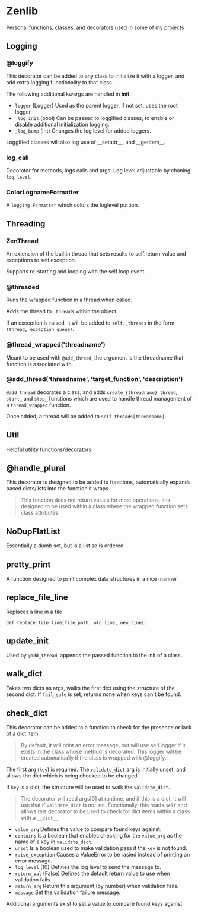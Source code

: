 # Zenlib

Personal functions, classes, and decorators used in some of my projects

## Logging

### @loggify

This decorator can be added to any class to initialize it with a logger, and add extra logging functionality to that class.

The following additional kwargs are handled in __init__:

* `logger` (Logger) Used as the parent logger, if not set, uses the root logger.
* `_log_init` (bool) Can be passed to loggified classes, to enable or disable additional initialization logging.
* `_log_bump` (int) Changes the log level for added loggers.

Loggified classes will also log use of \_\_setattr\_\_,  and \_\_getitem\_\_.

### log_call

Decorator for methods, logs calls and args. Log level adjustable by chaning `log_level`.

### ColorLognameFormatter

A `logging.Formatter` which colors the loglevel portion.

## Threading

### ZenThread

An extension of the builtin thread that sets results to self.return_value and exceptions to self.exception.

Supports re-starting and looping with the self.loop event.

### @threaded

Runs the wrapped function in a thread when called.

Adds the thread to `_threads` within the object.

If an exception is raised, it will be added to `self._threads` in the form `(thread, exception_queue)`.

### @thread_wrapped('threadname')

Meant to be used with `@add_thread`, the argument is the threadname that function is associated with.

### @add_thread('threadname', 'target_function', 'description')

`@add_thread` decorates a class, and adds `create_{threadname}_thread`, `start_` and `stop_` functions which are used to handle thread management of a `thread_wrapped` function.

Once added, a thread will be added to `self.threads[threadname]`.

## Util

Helpful utility functions/decorators.

## @handle_plural

This decorator is designed to be added to functions, automatically expands pased dicts/lists into the function it wraps.

> This function does not return values for most operations, it is designed to be used within a class where the wrapped function sets class attributes.

## NoDupFlatList

Essentially a dumb set, but is a list so is ordered

## pretty_print

A function designed to print complex data structures in a nice manner

## replace_file_line

Replaces a line in a file

`def replace_file_line(file_path, old_line, new_line):`

## update_init

Used by `@add_thread`, appends the passed function to the init of a class.

## walk_dict

Takes two dicts as args, walks the first dict using the structure of the second dict.
If `fail_safe` is set, returns none when keys can't be found.

## check_dict

This decorator can be added to a function to check for the presence or lack of a dict item.

> By default, it will print an error message, but will use self.logger if it exists in the class whose method is decorated.
> This logger will be created automatically if the clsss is wrapped with @loggify.

The first arg (`key`) is required. The `validate_dict` arg is initially unset, and allows the dict which is being checked to be changed.

If `key` is a dict, the structure will be used to walk the `validate_dict`.

> The decorator will read args[0] at runtime, and if this is a dict, it will use that if `validate_dict` is not set.
> Functionally, this reads `self` and allows this decorator to be used to check for dict items within a class with a  `__dict__`

* `value_arg` Defines the value to compare found keys against.
* `contains` Is a boolean that enables checking for the `value_arg` as the name of a key in `validate_dict`.
* `unset` Is a boolean used to make validation pass if the `key` is not found.
* `raise_exception` Causes a ValueError to be rasied instead of printing an error message.
* `log_level` (10) Defines the log level to send the message to.
* `return_val` (False) Defines the default return value to use when validation fails.
* `return_arg` Return this argument (by number) when validation fails.
* `message` Set the vailidation failure message.

Additional arguments exist to set a value to compare found keys against

